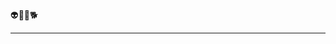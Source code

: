 👽👾👻🐕
<hr>
<center><img src="https://logos-world.net/wp-content/uploads/2020/12/Hogwarts-Logo.png></center>
